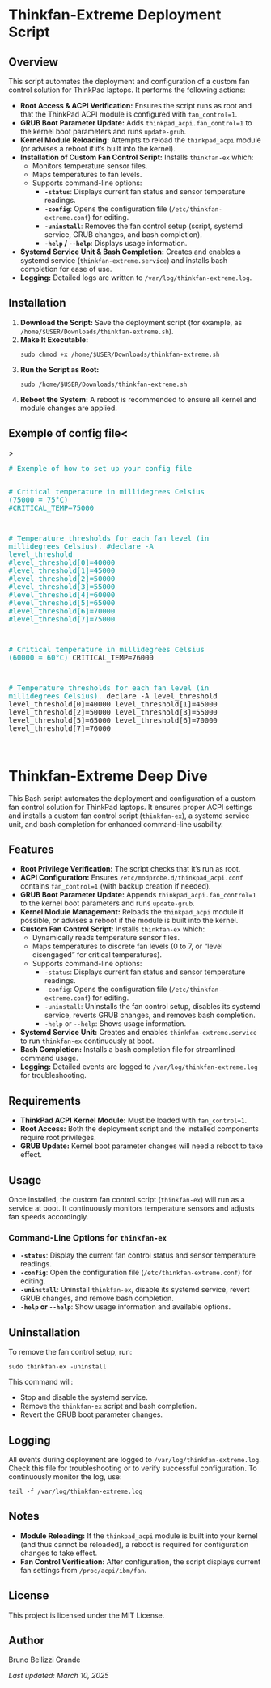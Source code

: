 # Thinkfan-Extreme Deployment Script

## Overview

This script automates the deployment and configuration of a custom fan control solution for ThinkPad laptops. It performs the following actions:

- **Root Access & ACPI Verification:** Ensures the script runs as root and that the ThinkPad ACPI module is configured with `fan_control=1`.
- **GRUB Boot Parameter Update:** Adds `thinkpad_acpi.fan_control=1` to the kernel boot parameters and runs `update-grub`.
- **Kernel Module Reloading:** Attempts to reload the `thinkpad_acpi` module (or advises a reboot if it’s built into the kernel).
- **Installation of Custom Fan Control Script:** Installs `thinkfan-ex` which:
  - Monitors temperature sensor files.
  - Maps temperatures to fan levels.
  - Supports command-line options:
    - **`-status`**: Displays current fan status and sensor temperature readings.
    - **`-config`**: Opens the configuration file (`/etc/thinkfan-extreme.conf`) for editing.
    - **`-uninstall`**: Removes the fan control setup (script, systemd service, GRUB changes, and bash completion).
    - **`-help` / `--help`**: Displays usage information.
- **Systemd Service Unit & Bash Completion:** Creates and enables a systemd service (`thinkfan-extreme.service`) and installs bash completion for ease of use.
- **Logging:** Detailed logs are written to `/var/log/thinkfan-extreme.log`.

<h2>Installation</h2>
<ol>
  <li>
    <strong>Download the Script:</strong> Save the deployment script (for example, as <code>/home/$USER/Downloads/thinkfan-extreme.sh</code>).
  </li>
  <li>
    <strong>Make It Executable:</strong>
    <pre><code>sudo chmod +x /home/$USER/Downloads/thinkfan-extreme.sh</code></pre>
  </li>
  <li>
    <strong>Run the Script as Root:</strong>
    <pre><code>sudo /home/$USER/Downloads/thinkfan-extreme.sh</code></pre>
  </li>
  <li>
    <strong>Reboot the System:</strong> A reboot is recommended to ensure all kernel and module changes are applied.
  </li>
</ol>
<h2>Exemple of config file<</h2>>
<pre><font color="#06989A"># Exemple of how to set up your config file</font>

<font color="#06989A"># Critical temperature in millidegrees Celsius (75000 = 75°C)</font>
<font color="#06989A">#CRITICAL_TEMP=75000</font>

<font color="#06989A"># Temperature thresholds for each fan level (in millidegrees Celsius).</font>
<font color="#06989A">#declare -A level_threshold</font>
<font color="#06989A">#level_threshold[0]=40000</font>
<font color="#06989A">#level_threshold[1]=45000</font>
<font color="#06989A">#level_threshold[2]=50000</font>
<font color="#06989A">#level_threshold[3]=55000</font>
<font color="#06989A">#level_threshold[4]=60000</font>
<font color="#06989A">#level_threshold[5]=65000</font>
<font color="#06989A">#level_threshold[6]=70000</font>
<font color="#06989A">#level_threshold[7]=75000</font>



<font color="#06989A"># Critical temperature in millidegrees Celsius (60000 = 60°C)</font>
CRITICAL_TEMP=76000

<font color="#06989A"># Temperature thresholds for each fan level (in millidegrees Celsius).</font>
declare -A level_threshold
level_threshold[0]=40000
level_threshold[1]=45000
level_threshold[2]=50000
level_threshold[3]=55000
level_threshold[5]=65000
level_threshold[6]=70000
level_threshold[7]=76000

</pre>
<h1>Thinkfan-Extreme Deep Dive</h1>
<p>This Bash script automates the deployment and configuration of a custom fan control solution for ThinkPad laptops. It ensures proper ACPI settings and installs a custom fan control script (<code>thinkfan-ex</code>), a systemd service unit, and bash completion for enhanced command-line usability.</p>
<h2>Features</h2>
<ul>
  <li><strong>Root Privilege Verification:</strong> The script checks that it’s run as root.</li>
  <li><strong>ACPI Configuration:</strong> Ensures <code>/etc/modprobe.d/thinkpad_acpi.conf</code> contains <code>fan_control=1</code> (with backup creation if needed).</li>
  <li><strong>GRUB Boot Parameter Update:</strong> Appends <code>thinkpad_acpi.fan_control=1</code> to the kernel boot parameters and runs <code>update-grub</code>.</li>
  <li><strong>Kernel Module Management:</strong> Reloads the <code>thinkpad_acpi</code> module if possible, or advises a reboot if the module is built into the kernel.</li>
  <li><strong>Custom Fan Control Script:</strong> Installs <code>thinkfan-ex</code> which:
    <ul>
      <li>Dynamically reads temperature sensor files.</li>
      <li>Maps temperatures to discrete fan levels (0 to 7, or “level disengaged” for critical temperatures).</li>
      <li>Supports command-line options:
        <ul>
          <li><code>-status</code>: Displays current fan status and sensor temperature readings.</li>
          <li><code>-config</code>: Opens the configuration file (<code>/etc/thinkfan-extreme.conf</code>) for editing.</li>
          <li><code>-uninstall</code>: Uninstalls the fan control setup, disables its systemd service, reverts GRUB changes, and removes bash completion.</li>
          <li><code>-help</code> or <code>--help</code>: Shows usage information.</li>
        </ul>
      </li>
    </ul>
  </li>
  <li><strong>Systemd Service Unit:</strong> Creates and enables <code>thinkfan-extreme.service</code> to run <code>thinkfan-ex</code> continuously at boot.</li>
  <li><strong>Bash Completion:</strong> Installs a bash completion file for streamlined command usage.</li>
  <li><strong>Logging:</strong> Detailed events are logged to <code>/var/log/thinkfan-extreme.log</code> for troubleshooting.</li>
</ul>
<h2>Requirements</h2>
<ul>
  <li><strong>ThinkPad ACPI Kernel Module:</strong> Must be loaded with <code>fan_control=1</code>.</li>
  <li><strong>Root Access:</strong> Both the deployment script and the installed components require root privileges.</li>
  <li><strong>GRUB Update:</strong> Kernel boot parameter changes will need a reboot to take effect.</li>
</ul>
<h2>Usage</h2>
<p>Once installed, the custom fan control script (<code>thinkfan-ex</code>) will run as a service at boot. It continuously monitors temperature sensors and adjusts fan speeds accordingly.</p>
<h3>Command-Line Options for <code>thinkfan-ex</code></h3>
<ul>
  <li>
    <strong><code>-status</code></strong>: Display the current fan control status and sensor temperature readings.
  </li>
  <li>
    <strong><code>-config</code></strong>: Open the configuration file (<code>/etc/thinkfan-extreme.conf</code>) for editing.
  </li>
  <li>
    <strong><code>-uninstall</code></strong>: Uninstall <code>thinkfan-ex</code>, disable its systemd service, revert GRUB changes, and remove bash completion.
  </li>
  <li>
    <strong><code>-help</code> or <code>--help</code></strong>: Show usage information and available options.
  </li>
</ul>
<h2>Uninstallation</h2>
<p>To remove the fan control setup, run:</p>
<pre><code>sudo thinkfan-ex -uninstall</code></pre>
<p>This command will:</p>
<ul>
  <li>Stop and disable the systemd service.</li>
  <li>Remove the <code>thinkfan-ex</code> script and bash completion.</li>
  <li>Revert the GRUB boot parameter changes.</li>
</ul>
<h2>Logging</h2>
<p>All events during deployment are logged to <code>/var/log/thinkfan-extreme.log</code>. Check this file for troubleshooting or to verify successful configuration. To continuously monitor the log, use:</p>
<pre><code>tail -f /var/log/thinkfan-extreme.log</code></pre>

<h2>Notes</h2>
<ul>
  <li>
    <strong>Module Reloading:</strong> If the <code>thinkpad_acpi</code> module is built into your kernel (and thus cannot be reloaded), a reboot is required for configuration changes to take effect.
  </li>
  <li>
    <strong>Fan Control Verification:</strong> After configuration, the script displays current fan settings from <code>/proc/acpi/ibm/fan</code>.
  </li>
</ul>

<h2>License</h2>
<p>This project is licensed under the MIT License.</p>
<h2>Author</h2>
<p>Bruno Bellizzi Grande</p>
<p><em>Last updated: March 10, 2025</em></p>
